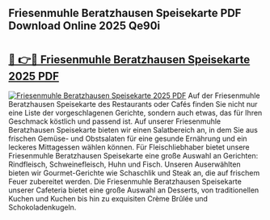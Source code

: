 ## Friesenmuhle Beratzhausen Speisekarte PDF Download Online 2025 Qe90i

# <h2><a href="http://gc5gsxs.nevu.top/?p=Friesenmuhle+Beratzhausen+Speisekarte">🔗 👉🔴 Friesenmuhle Beratzhausen Speisekarte 2025 PDF</a></h2>

[![Friesenmuhle Beratzhausen Speisekarte 2025 PDF](https://i.imgur.com/dBaPXMq.png)](http://gc5gsxs.nevu.top/?p=Friesenmuhle+Beratzhausen+Speisekarte)
Auf der Friesenmuhle Beratzhausen Speisekarte des Restaurants oder Cafés finden Sie nicht nur eine Liste der vorgeschlagenen Gerichte, sondern auch etwas, das für Ihren Geschmack köstlich und passend ist. Auf unserer Friesenmuhle Beratzhausen Speisekarte bieten wir einen Salatbereich an, in dem Sie aus frischen Gemüse- und Obstsalaten für eine gesunde Ernährung und ein leckeres Mittagessen wählen können. Für Fleischliebhaber bietet unsere Friesenmuhle Beratzhausen Speisekarte eine große Auswahl an Gerichten: Rindfleisch, Schweinefleisch, Huhn und Fisch. Unseren Auserwählten bieten wir Gourmet-Gerichte wie Schaschlik und Steak an, die auf frischem Feuer zubereitet werden. Die Friesenmuhle Beratzhausen Speisekarte unserer Cafeteria bietet eine große Auswahl an Desserts, von traditionellen Kuchen und Kuchen bis hin zu exquisiten Crème Brûlée und Schokoladenkugeln.
